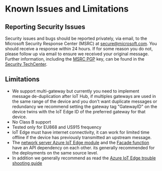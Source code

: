 # Known Issues and Limitations

## Reporting Security Issues

Security issues and bugs should be reported privately, via email, to the Microsoft Security
Response Center (MSRC) at [secure@microsoft.com](mailto:secure@microsoft.com). You should
receive a response within 24 hours. If for some reason you do not, please follow up via
email to ensure we received your original message. Further information, including the
[MSRC PGP](https://technet.microsoft.com/en-us/security/dn606155) key, can be found in
the [Security TechCenter](https://technet.microsoft.com/en-us/security/default).

## Limitations

- We support multi-gateway but currently you need to implement message de-duplication after IoT Hub, if multiples gateways are used in the same range of the device and you don't want duplicate messages or redundancy we recommend setting the gateway tag "GatewayID" on the device twins with the IoT Edge ID of the preferred gateway for that device.
- No Class B support
- Tested only for EU868 and US915 frequency
- IoT Edge must have internet connectivity, it can work for limited time offline if the device has previously transmitted an upstream message.
- The [network server Azure IoT Edge module](/LoRaEngine/modules/LoRaWanNetworkSrvModule) and the [Facade function](/LoRaEngine/LoraKeysManagerFacade) have an API dependency on each other. its generally recommended for the deployments on the same source level.
- In addition we generally recommend as read the [Azure IoT Edge trouble shooting guide](https://docs.microsoft.com/en-us/azure/iot-edge/troubleshoot)
